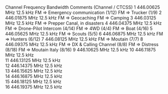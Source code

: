 Channel 	Frequency 	Bandwidth 	Comments (Channel / CTCSS)
1 	446.00625 MHz 	12.5 kHz 	FM => Emergency communication (1/12) FM => Trucker (1/9)
2 	446.01875 MHz 	12.5 kHz 	FM => Geocaching FM => Camping
3 	446.03125 MHz 	12.5 kHz 	FM => Prepper Canal, in disasters
4 	446.04375 MHz 	12.5 kHz 	FM => Drone-Pilot Intercom (4/14) FM => 4WD (4/4) FM => Boat (4/16)
5 	446.05625 MHz 	12.5 kHz 	FM => Scouts (5/5)
6 	446.06875 MHz 	12.5 kHz 	FM => Hunters (6/12)
7 	446.08125 MHz 	12.5 kHz 	FM => Moutain (7/7)
8 	446.09375 MHz 	12.5 kHz 	FM => DX & Calling Channel (8/8) FM => Distress (8/18) FM => Moutain Italy (8/16)
9 	446.10625 MHz 	12.5 kHz 
10 	446.11875 MHz 	12.5 kHz 	
11 	446.13125 MHz 	12.5 kHz 	
12 	446.14375 MHz 	12.5 kHz 	
13 	446.15625 MHz 	12.5 kHz 	
14 	446.16875 MHz 	12.5 kHz 	
15 	446.18125 MHz 	12.5 kHz 	
16 	446.19375 MHz 	12.5 kHz 	
